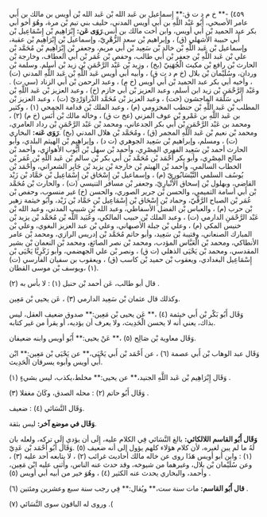 ٤٥٩) -** خ م د ت ق:** إِسماعيل بن عَبد الله بْن عَبد الله بْن أويس بن مالك بن أَبي عامر الأصبحي، أَبُو عَبْد اللَّهِ بن أَبي أويس المدني، حليف بني تيم بْن مرة، وهُوَ أخو أبي بكر عبد الحميد بْن أَبي أويس، وابن أخت مالك بن أنس.**رَوَى عَن:** إِبْرَاهِيم بْن إِسْمَاعِيل بْن أَبي حبيبة الأشهلي (ق) ، وإبراهيم بْن سعد الزُّهْرِيّ، وإسماعيل بْن إِبْرَاهِيم بْن عقبة، وإسماعيل بْن عَبد اللَّهِ بْن خالد بْن سَعِيد بْن أَبي مريم، وجعفر بْن إِبْرَاهِيم بْن مُحَمَّد بْن علي بْن عَبد اللَّهِ بْن جعفر بْن أَبي طالب، وحفص بْن عُمَر بْن أَبي العطاف، وخارجة بْن الحارث بْن رافع بْن مكيث الْجُهَنِيّ (بخ) ، وزيد بْن عَبْد الرَّحْمَنِ بْن زيد بْن أسلم. وسلمة بْن وردان، وسُلَيْمان بْن بلال (خ م د ت ق) ، وأبيه أبي أويس عَبد اللَّهِ بْن عَبد اللَّهِ المدني (ت) ، وأخيه أبي بكر عبد الحميد بْن أَبي أويس (خ م) ، وعبد الرحمن بْن أَبي الزناد (سي ت) . وعَبْد الرَّحْمَنِ بْن زيد ابن أسلم، وعبد العزيز بْن أَبي حازم (خ) ، وعبد العزيز بْن عَبد اللَّهِ بْن أَبي سَلَمَة الماجشون (خت) ، وعبد العزيز بْن مُحَمَّد الدَّراوَرْدِيّ (ت) ، وعبد العزيز بْن المطلب بْن عَبد اللَّهِ بْن حنطب المخزومي (م) ، وعبد الملك بْن قدامة الجمحي (١) ، وكثير بن عَبد اللَّهِ بن عَمْرو بْن عوف المزني (عخ ت ق) ، وخاله مالك بْن أَنَس (خ م) (٢) ، ومحمد بن عَبْد الرَّحْمَنِ بْن أَبي بكر الجدعاني، ومحمد بْن عَبْد الرَّحْمَنِ بْن رداد العامري، ومحمد بْن نعيم بْن عَبد اللَّهِ المجمر (ق) ، ومُحَمَّد بْن هلال المدني (بخ) .**رَوَى عَنه:** البخاري (ت) ، ومسلم، وإبراهيم بْن سَعِيد الجوهري (ت د) ، وإبراهيم بْن الهيثم البلدي، وأبو الحارث أحمد بْن سَعِيد الفهري المِصْرِي، وأحمد بْن سهل بْن أَيُّوب الأهوازي، وأحمد بْن صالح المِصْرِي، وأبو بكر أَحْمَد بْن مُحَمَّد بْن أَبي بكر بْن سالم بْن عَبد اللَّهِ بْن عُمَر بْن الخطاب السالمي، وأحمد بْن الهيثم بْن خارجة بْن يزيد بْن جَابِر الشعراني، وأَحْمَد بْن يُوسُف السلمي النَّيْسَابُورِيّ (م) ، وإسماعيل بْن إِسْحَاق بْن إِسْمَاعِيل بْن حَمَّاد بْن زَيْد القاضي، وبهلول بْن إسحاق الأَنْبارِيّ، وجعفر بْن مسافر التنيسي (ت) ، والحارث بْن مُحَمَّد بْن أَبي أسامة التميمي، والحسن بْن جرير الصوري، والحسن (خ) غير منسوب، وحفص بْن عُمَر بْن الصباح الرَّقِّيّ، وحماد بْن إِسْحَاق بْن إِسْمَاعِيل بْن حَمَّاد بْن زَيْد، وأَبُو خيثمة زهير بْن حرب (م) ، والعباس بْن الفضل الأسفاطي، وعبد الله بْن شبيب المدني، وعبد الله بْن عَبْد الرَّحْمَنِ الدارمي (ت) ، وعبد الملك بْن حبيب المالكي، وعُبَيد اللَّه بْن مُحَمَّد بْن يزيد بْن خنيس المكي (م) ، وعلي بْن جبلة الأصبهاني، وعلي بْن عبد العزيز البغوي، وعلي بْن المبارك الصنعاني، وقتيبة بْن سَعِيد، وأبو حاتم مُحَمَّد بْن إدريس الرازي، ومحمد بْن عامر الأنطاكي، ومحمد بْن الْعَبَّاس المؤدب، ومحمد بْن نصر الصائغ، ومحمد بْن النعمان بْن بشير المقدسي، ومحمد بْن يَحْيَى الذهلي (ت ق) ، ونصر بْن علي الجهضمي، وأبو زَكَرِيَّا يَحْيَى بْن إِسْمَاعِيل البغدادي، ويعقوب بْن حميد بْن كاسب (ق) ، ويعقوب بن سفيان الفارسي (ت) (١) ،ويوسف بْن موسى القطان.

قال أبو طالب، عَن أحمد بْن حنبل (١) : لا بأس به (٢) .

وكذلك قال عثمان بْن سَعِيد الدارمي (٣) ، عَن يحيى بْن مَعِين.

وَقَال أَبُو بَكْر بْن أَبي خيثمة (٤) ،** عَن يحيى بْن مَعِين:** صدوق ضعيف العقل، ليس بذاك، يعني أنه لا يحسن الْحَدِيث، ولا يعرف أن يؤديه، أو يقرأ من غير كتابه.

وَقَال معاوية بْن صَالِح (٥) ،** عَنْ يحيى:** أَبُو أويس وابنه ضعيفان.

وَقَال عبد الوهاب بْن أَبي عصمة (٦) ، عن أَحْمَد بْن أَبي يَحْيَى،** عن يَحْيَى بْن مَعِين:** ابْن أَبي أويس وأبوه يسرقان الْحَدِيث.

وَقَال إِبْرَاهِيم بْن عَبد اللَّهِ الجنيد،** عن يحيى:** مخلط،يكذب، ليس بشيءٍ (١) .

وَقَال أَبُو حاتم (٢) : محله الصدق، وكَانَ مغفلا (٣) .

وَقَال النَّسَائي (٤) : ضعيف.

**وَقَال في موضع آخر:** ليس بثقة.

**وَقَال أَبُو القاسم اللالكائي:** بالغ النَّسَائي فِي الكلام عليه، إِلَى أن يؤدي إِلَى تركه، ولعله بان لَهُ ما لم يبن لغيره، لأن كلام هؤلاء كلهم يؤول إلى أنه ضعيف (٥) .وَقَال أَبُو أَحْمَد بْن عَدِيّ (١) : وابن أبو أويس هَذَا روى عن خاله مالك أحاديث غرائب (٢) ، لا يتابعه أحد عليه (٣) ، وعن سُلَيْمان بْن بلال، وغيرهما من شيوخه، وقد حدث عنه الناس، وأثنى عليه ابْن مَعِين، وأحمد، والبخاري يحدث عنه الكثير (٤) ، وهُوَ خير من أبيه أبي أويس (٥) .

**قال أَبُو القاسم:** مات سنة ست،** ويُقال:** فِي رجب سنة سبع وعشرين ومئتين (٦) .

وروى له الباقون سوى النَّسَائي (٧) .(